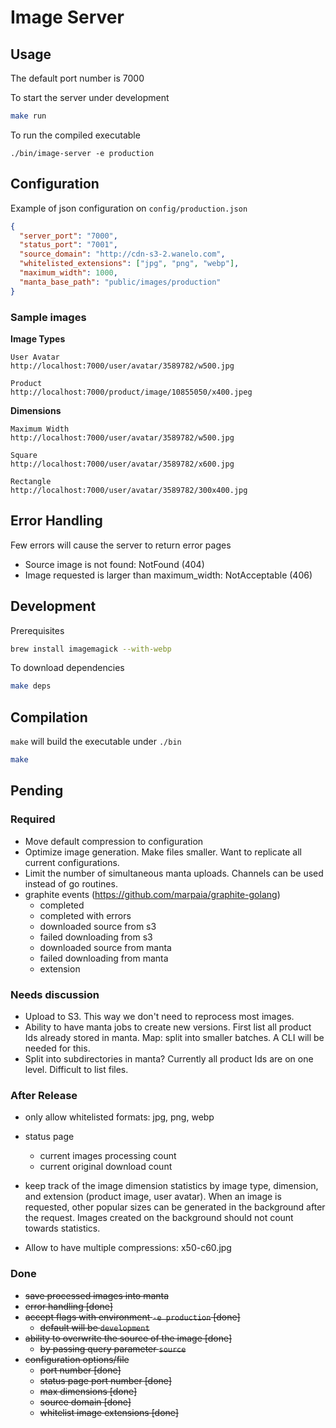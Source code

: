 # Image Server

## Usage

The default port number is 7000

To start the server under development
```bash
make run
```

To run the compiled executable
```
./bin/image-server -e production
```

## Configuration

Example of json configuration on `config/production.json`
```json
{
  "server_port": "7000",
  "status_port": "7001",
  "source_domain": "http://cdn-s3-2.wanelo.com",
  "whitelisted_extensions": ["jpg", "png", "webp"],
  "maximum_width": 1000,
  "manta_base_path": "public/images/production"
}

```

### Sample images

**Image Types**

    User Avatar
    http://localhost:7000/user/avatar/3589782/w500.jpg

    Product
    http://localhost:7000/product/image/10855050/x400.jpeg


**Dimensions**

    Maximum Width
    http://localhost:7000/user/avatar/3589782/w500.jpg

    Square
    http://localhost:7000/user/avatar/3589782/x600.jpg

    Rectangle
    http://localhost:7000/user/avatar/3589782/300x400.jpg

## Error Handling

Few errors will cause the server to return error pages

- Source image is not found: NotFound (404)
- Image requested is larger than maximum_width: NotAcceptable (406)

## Development

Prerequisites

```bash
brew install imagemagick --with-webp
```

To download dependencies
```bash
make deps
```

## Compilation

`make` will build the executable under `./bin`
```bash
make
```

## Pending

### Required

- Move default compression to configuration
- Optimize image generation. Make files smaller. Want to replicate all current configurations.
- Limit the number of simultaneous manta uploads. Channels can be used instead of go routines.
- graphite events (https://github.com/marpaia/graphite-golang)
  - completed
  - completed with errors
  - downloaded source from s3
  - failed downloading from s3
  - downloaded source from manta
  - failed downloading from manta
  - extension

### Needs discussion

- Upload to S3. This way we don't need to reprocess most images. 
- Ability to have manta jobs to create new versions. First list all product Ids already stored in manta. Map: split into smaller batches. A CLI will be needed for this. 
- Split into subdirectories in manta? Currently all product Ids are on one level. Difficult to list files.


### After Release

- only allow whitelisted formats: jpg, png, webp

- status page
  - current images processing count
  - current original download count
- keep track of the image dimension statistics by image type, dimension, and extension (product image, user avatar). When an image is requested, other popular sizes can be generated in the background after the request. Images created on the background should not count towards statistics.
- Allow to have multiple compressions: x50-c60.jpg

### Done
- ~~save processed images into manta~~
- ~~error handling [done]~~
- ~~accept flags with environment `-e production` [done]~~
  - ~~default will be `development`~~
- ~~ability to overwrite the source of the image [done]~~
  - ~~by passing query parameter `source`~~
- ~~configuration options/file~~
  - ~~port number [done]~~
  - ~~status page port number [done]~~
  - ~~max dimensions [done]~~
  - ~~source domain [done]~~
  - ~~whitelist image extensions [done]~~

